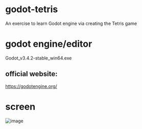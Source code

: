 # godot-tetris
An exercise to learn Godot engine via creating the Tetris game

# godot engine/editor
Godot_v3.4.2-stable_win64.exe
## official website:
https://godotengine.org/

# screen
![image](https://user-images.githubusercontent.com/58657933/163701650-cecf035c-f3be-4c4b-8231-91922f217929.png)
